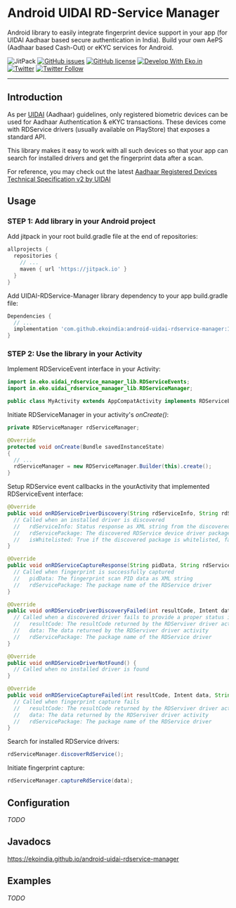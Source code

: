 # Android UIDAI RD-Service Manager
Android library to easily integrate fingerprint device support in your app (for UIDAI Aadhaar based secure authentication in India). Build your own AePS (Aadhaar based Cash-Out) or eKYC services for Android.

<img alt="JitPack" src="https://img.shields.io/jitpack/v/github/ekoindia/android-uidai-rdservice-manager"></a>
<a href="https://github.com/ekoindia/android-uidai-rdservice-manager/issues">![GitHub issues](https://img.shields.io/github/issues/ekoindia/android-uidai-rdservice-manager)</a>
<a href="https://github.com/ekoindia/android-uidai-rdservice-manager/blob/master/LICENSE">![GitHub license](https://img.shields.io/github/license/ekoindia/android-uidai-rdservice-manager)</a>
<a href="https://eko.in" target="_blank">![Develop With Eko.in](https://img.shields.io/badge/Develop%20with-Eko.in-brightgreen)</a>
<a href="https://twitter.com/intent/tweet?text=Wow:&url=https%3A%2F%2Fgithub.com%2Fekoindia%2Fandroid-uidai-rdservice-manager" target="_blank"><img alt="Twitter" src="https://img.shields.io/twitter/url?style=social&url=https%3A%2F%2Fgithub.com%2Fekoindia%2Fandroid-uidai-rdservice-manager"></a>
<a href="https://twitter.com/intent/follow?screen_name=ekospeaks" target="_blank">![Twitter Follow](https://img.shields.io/twitter/follow/ekospeaks?label=Follow&style=social)</a>

---

## Introduction

As per [UIDAI](https://uidai.gov.in) (Aadhaar) guidelines, only registered biometric devices can be used for Aadhaar Authentication & eKYC transactions. These devices come with RDService drivers (usually available on PlayStore) that exposes a standard API.

This library makes it easy to work with all such devices so that your app can search for installed drivers and get the fingerprint data after a scan.

For reference, you may check out the latest [Aadhaar Registered Devices Technical Specification v2 by UIDAI](https://uidai.gov.in/images/resource/Aadhaar_Registered_Devices_2_0_4.pdf)

## Usage

### STEP 1: Add library in your Android project

Add jitpack in your root build.gradle file at the end of repositories:
```gradle
allprojects {
  repositories {
    // ...
    maven { url 'https://jitpack.io' }
  }
}
```

Add UIDAI-RDService-Manager library dependency to your app build.gradle file:
```gradle
Dependencies {
  // ...
  implementation 'com.github.ekoindia:android-uidai-rdservice-manager:1.3.0'
}
```

### STEP 2: Use the library in your Activity

Implement RDServiceEvent interface in your Activity:
```java
import in.eko.uidai_rdservice_manager_lib.RDServiceEvents;
import in.eko.uidai_rdservice_manager_lib.RDServiceManager;

public class MyActivity extends AppCompatActivity implements RDServiceEvents {
```

Initiate RDServiceManager in your activity's _onCreate()_:
```java
private RDServiceManager rdServiceManager;

@Override
protected void onCreate(Bundle savedInstanceState)
{
  // ...
  rdServiceManager = new RDServiceManager.Builder(this).create();
}
```

Setup RDService event callbacks in the yourActivity that implemented RDServiceEvent interface:
```java
@Override
public void onRDServiceDriverDiscovery(String rdServiceInfo, String rdServicePackage) {
  // Called when an installed driver is discovered
  //   rdServiceInfo: Status response as XML string from the discovered RDService device driver
  //   rdServicePackage: The discovered RDService device driver package name
  //   isWhitelisted: True if the discovered package is whitelisted, false otherwise
}

@Override
public void onRDServiceCaptureResponse(String pidData, String rdServicePackage) {
  // Called when fingerprint is successfully captured
  //   pidData: The fingerprint scan PID data as XML string
  //   rdServicePackage: The package name of the RDService driver
}

@Override
public void onRDServiceDriverDiscoveryFailed(int resultCode, Intent data, String rdServicePackage, String reason) {
  // Called when a discovered driver fails to provide a proper status information
  //   resultCode: The resultCode returned by the RDServiver driver activity
  //   data: The data returned by the RDServiver driver activity
  //   rdServicePackage: The package name of the RDService driver
}

@Override
public void onRDServiceDriverNotFound() {
  // Called when no installed driver is found
}

@Override
public void onRDServiceCaptureFailed(int resultCode, Intent data, String rdServicePackage) {
  // Called when fingerprint capture fails
  //   resultCode: The resultCode returned by the RDServiver driver activity
  //   data: The data returned by the RDServiver driver activity
  //   rdServicePackage: The package name of the RDService driver
}
```

Search for installed RDService drivers:
```java
rdServiceManager.discoverRdService();
```

Initiate fingerprint capture:
```java
rdServiceManager.captureRdService(data);
```

## Configuration
_TODO_

## Javadocs
https://ekoindia.github.io/android-uidai-rdservice-manager

## Examples
_TODO_
